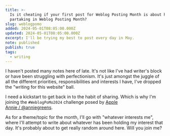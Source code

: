 ```yaml
---
title: >-
  Is it cheating if your first post for Weblog Posting Month is about how you're
  partaking in Weblog Posting Month?
slug: weblogpomo
added: 2024-05-01T08:05:00.000Z
updated: 2024-05-01T08:05:00.000Z
excerpt: I'll be trying my best to post every day in May.
note: published
publish: true
tags:
  - writing
---
```


I haven't posted many notes here of late. It's not like I've had writer's block or have been struggling with perfectionism. It's just amongst the juggle of all the different priorities, responsibilities and interests I have, I've dropped the "writing for this website" ball.

I need a kickstart to get back in to the habit of sharing. Which is why I'm joining the `#WeblogPoMo2024` challenge posed by [Apple Annie / @anniegreens](https://weblog.anniegreens.lol/weblog-posting-month-2024).

As for a theme/topic for the month, I'll go with "whatever interests me", where I'll attempt to write about whatever has been holding my interest that day. It's probably about to get really random around here. Will you join me?

